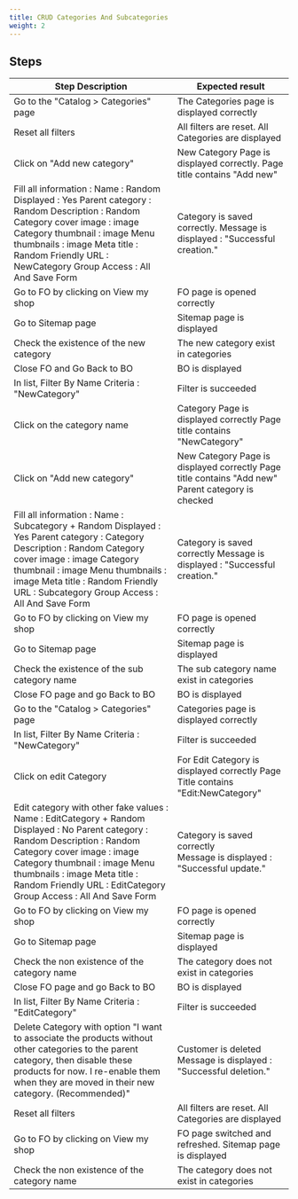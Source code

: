 ```yaml
---
title: CRUD Categories And Subcategories
weight: 2
---
```

## Steps
| Step Description | Expected result |
| ----- | ----- |
| Go to the "Catalog > Categories" page | The Categories page is displayed correctly |
| Reset all filters | All filters are reset. All Categories are displayed |
| Click on "Add new category" | New Category Page is displayed correctly. Page title contains "Add new" |
| Fill all information : Name : Random Displayed : Yes Parent category : Random  Description : Random Category cover image : image Category thumbnail : image Menu thumbnails : image Meta title : Random Friendly URL : NewCategory Group Access : All And Save Form | Category is saved correctly. Message is displayed : "Successful creation." |
| Go to FO by clicking on View my shop | FO page is opened correctly |
| Go to Sitemap page | Sitemap page is displayed |
| Check the existence of the new category | The new category exist in categories |
| Close FO and Go Back to BO | BO is displayed |
| In list, Filter By Name Criteria : "NewCategory" | Filter is succeeded |
| Click on the category name | Category Page is displayed correctly Page title contains "NewCategory" |
| Click on "Add new category" | New Category Page is displayed correctly Page title contains "Add new" Parent category is checked |
| Fill all information : Name : Subcategory + Random Displayed : Yes Parent category : Category  Description : Random Category cover image : image Category thumbnail : image Menu thumbnails : image Meta title : Random Friendly URL : Subcategory Group Access : All And Save Form | Category is saved correctly Message is displayed : "Successful creation." |
| Go to FO by clicking on View my shop | FO page is opened correctly |
| Go to Sitemap page | Sitemap page is displayed |
| Check the existence of the sub category name | The sub category name exist in categories |
| Close FO page and go Back to BO | BO is displayed |
| Go to the "Catalog > Categories" page | Categories page is displayed correctly |
| In list, Filter By Name Criteria : "NewCategory" | Filter is succeeded |
| Click on edit Category | For Edit Category is displayed correctly Page Title contains "Edit:NewCategory" |
| Edit category with other fake values : Name : EditCategory + Random Displayed : No Parent category : Random  Description : Random Category cover image : image Category thumbnail : image Menu thumbnails : image Meta title : Random Friendly URL : EditCategory Group Access : All And Save Form | Category is saved correctly<br>Message is displayed : "Successful update." |
| Go to FO by clicking on View my shop | FO page is opened correctly |
| Go to Sitemap page | Sitemap page is displayed |
| Check the non existence of the category name | The category does not exist in categories |
| Close FO page and go Back to BO | BO is displayed |
| In list, Filter By Name Criteria : "EditCategory" | Filter is succeeded |
| Delete Category with option "I want to associate the products without other categories to the parent category, then disable these products for now. I re-enable them when they are moved in their new category. (Recommended)" | Customer is deleted Message is displayed : "Successful deletion." |
| Reset all filters | All filters are reset. All Categories are displayed |
| Go to FO by clicking on View my shop | FO page switched and refreshed. Sitemap page is displayed |
| Check the non existence of the category name | The category does not exist in categories |
